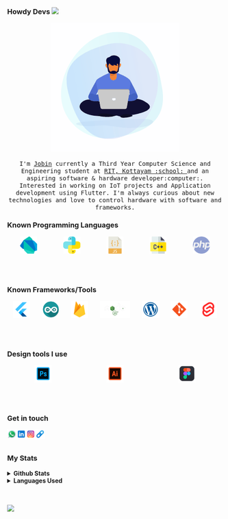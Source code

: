 ### Howdy Devs <img src="https://media.giphy.com/media/hvRJCLFzcasrR4ia7z/giphy.gif" width="20px">

<p align="center">
  <img src="images/working.gif" width=300>
  <br /><br />
  <samp>
    I'm <a href="https://www.linkedin.com/in/jobin-biju-55b034179/">Jobin</a> currently a Third Year Computer Science and Engineering student at <a href="http://www.rit.ac.in/">RIT, Kottayam :school: </a> and an aspiring software & hardware developer:computer:. Interested in working on IoT projects and Application development using Flutter. I'm always curious about new technologies and love to control hardware with software and frameworks.
  </samp>
</p>

### Known Programming Languages

<div style="display: flex; justify-content: space-around">
<img align="left" alt="Dart" src="images/dart.svg" width="40px" />  
<img align="left" alt="Python" src="images/python.png" width="40px" />
<img align="left" alt="Javascript" src="images/javascript.png" width="40px" />
<img align="left" alt="C++" src="images/c.png" width="40px" />
<img align="left" alt="C++" src="images/php.svg" width="40px" />
</div>

<br />
<br />
<br />

### Known Frameworks/Tools

<div style="display: flex; justify-content: space-around">
<img align="left" alt="Flutter" src="images/flutter.png" width="40px" />  
<img align="left" alt="Arduino" src="images/arduino.png" width="40px" />
<img align="left" alt="Firebase" src="images/firebase.png" width="40px" />
<img align="left" alt="Node.js" src="images/node-js.png" width="70px" />
<img align="left" alt="Wordpress" src="images/wordpress.png" width="40px" />
<img align="left" alt="git" src="images/git.png" width="40px" />
<img align="left" alt="svelte" src="images/svelte.png" width="40px" />
</div>

<br />
<br />
<br />

### Design tools I use

<div style="display: flex; justify-content: space-around">
<img align="left" alt="Photoshop" src="images/photoshop.svg" width="40px" />  
<img align="left" alt="Illustrator" src="images/illustrator.svg" width="40px" />
<img align="left" alt="Figma" src="images/figma.png" width="40px" />
</div>

<br />
<br />
<br />

### Get in touch

[<img align="left" alt="Jobin_Biju | Whatsapp" width="22px" src="images/whatsapp.svg" />][whatsapp]
[<img align="left" alt="Jobin_BIju | LinkedIn" width="22px" src="images/linkedin.svg" />][linkedin]
[<img align="left" alt="Jobin_BIju | Instagram" width="22px" src="images/instagram.svg" />][instagram]
[<img align="left" alt="Jobin_BIju | Website" width="22px" src="images/link.png" />][website]

<br />
<br />

### My Stats

<details>
<summary>
  <b>Github Stats</b>
</summary>
<p align="center"> <img alt="Jobin's Github Stats" src="https://github-readme-stats.vercel.app/api?username=JobinBiju&theme=vision-friendly-dark&show_icons=true&hide_border=true&count_private=true&bg_color=0D1117"/>
</details>

<details>
<summary>
  <b>Languages Used</b>
</summary>
<p align="center"> <img alt="Jobin's Language Stats" src="https://github-readme-stats.vercel.app/api/top-langs/?username=JobinBiju&langs_count=8&layout=compact&hide=html%22&hide_border=true&theme=vision-friendly-dark&bg_color=0D1117" />
</details>

<br />
<br />


[whatsapp]: https://wa.me/918281392010/
[website]: https://jobinbiju.me/
[instagram]: https://www.instagram.com/jobz.sneezer/
[linkedin]: https://www.linkedin.com/in/jobin-biju-55b034179
![](https://hit.yhype.me/github/profile?user_id=43461167)
